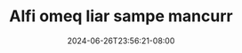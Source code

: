 --- 
title: "Alfi omeq liar sampe mancurr"
description: "  bokeh Alfi omeq liar sampe mancurr full   terbaru"
date: 2024-06-26T23:56:21-08:00
file_code: "amw58p5hy5d2"
draft: false
cover: "1t9590l1imivvzt3.jpg"
tags: ["Alfi", "omeq", "liar", "sampe", "mancurr", "bokep-indo", "bokep-viral", "bokep-ig"]
length: 292
fld_id: "1483121"
foldername: "Alfi"
categories: ["Alfi"]
views: 0
---